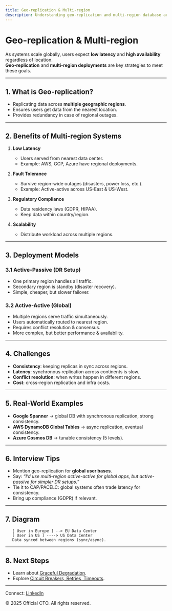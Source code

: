 ```yaml
---
title: Geo-replication & Multi-region
description: Understanding geo-replication and multi-region database architectures for low-latency, fault-tolerant systems.
---
```


# Geo-replication & Multi-region

As systems scale globally, users expect **low latency** and **high availability** regardless of location.  
**Geo-replication** and **multi-region deployments** are key strategies to meet these goals.

---

## 1. What is Geo-replication?

- Replicating data across **multiple geographic regions**.  
- Ensures users get data from the nearest location.  
- Provides redundancy in case of regional outages.  

---

## 2. Benefits of Multi-region Systems

1. **Low Latency**  
   - Users served from nearest data center.  
   - Example: AWS, GCP, Azure have regional deployments.  

2. **Fault Tolerance**  
   - Survive region-wide outages (disasters, power loss, etc.).  
   - Example: Active-active across US-East & US-West.  

3. **Regulatory Compliance**  
   - Data residency laws (GDPR, HIPAA).  
   - Keep data within country/region.  

4. **Scalability**  
   - Distribute workload across multiple regions.  

---

## 3. Deployment Models

### 3.1 Active-Passive (DR Setup)
- One primary region handles all traffic.  
- Secondary region is standby (disaster recovery).  
- Simple, cheaper, but slower failover.  

### 3.2 Active-Active (Global)
- Multiple regions serve traffic simultaneously.  
- Users automatically routed to nearest region.  
- Requires conflict resolution & consensus.  
- More complex, but better performance & availability.  

---

## 4. Challenges

- **Consistency**: keeping replicas in sync across regions.  
- **Latency**: synchronous replication across continents is slow.  
- **Conflict resolution**: when writes happen in different regions.  
- **Cost**: cross-region replication and infra costs.  

---

## 5. Real-World Examples

- **Google Spanner** → global DB with synchronous replication, strong consistency.  
- **AWS DynamoDB Global Tables** → async replication, eventual consistency.  
- **Azure Cosmos DB** → tunable consistency (5 levels).  

---

## 6. Interview Tips

- Mention geo-replication for **global user bases**.  
- Say: *“I’d use multi-region active-active for global apps, but active-passive for simpler DR setups.”*  
- Tie it to CAP/PACELC: global systems often trade latency for consistency.  
- Bring up compliance (GDPR) if relevant.  

---

## 7. Diagram

```
   [ User in Europe ] --> EU Data Center
   [ User in US ] ----> US Data Center
   Data synced between regions (sync/async).
```

---

## 8. Next Steps

- Learn about [Graceful Degradation](/interview-section/hld/reliability/graceful-degradation.md).  
- Explore [Circuit Breakers, Retries, Timeouts](/interview-section/hld/reliability/circuit-breakers.md).  

---

<footer>
  <p>Connect: <a href="https://www.linkedin.com/in/ravi-shankar-a725b0225/">LinkedIn</a></p>
  <p>&copy; 2025 Official CTO. All rights reserved.</p>
</footer>

